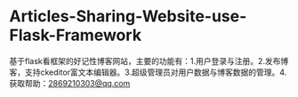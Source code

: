 # Articles-Sharing-Website-use-Flask-Framework
基于flask看框架的好记性博客网站，主要的功能有：1.用户登录与注册。2.发布博客，支持ckeditor富文本编辑器。3.超级管理员对用户数据与博客数据的管理。4.获取帮助：2869210303@qq.com
